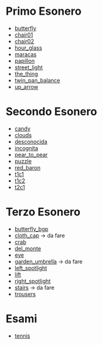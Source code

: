 # Primo Esonero
- [butterfly](./butterfly/)
- [chair01](./chair01/)
- [chair02](./chair02/)
- [hour_glass](./hour_glass/)
- [maracas](./maracas/)
- [papillon](./papillon/)
- [street_light](./street_light/)
- [the_thing](./the_thing/)
- [twin_pan_balance](./twin_pan_balance/)
- [up_arrow](./up_arrow/)
# Secondo Esonero
- [candy](./candy/)
- [clouds](./clouds/)
- [desconocida](./desconocida/)
- [incognita](./incognita/)
- [pear_to_pear](./pear_to_pear/)
- [puzzle](./puzzle/)
- [red_baron](./red_baron/)
- [t1c1](./t1c1/)
- [t1c2](./t1c2/)
- [t2c1](./t2c1/)
# Terzo Esonero
- [butterfly_bgp](./butterfly_bgp/)
- [cloth_cap](./cloth_cap/) -> da fare
- [crab](./crab/)
- [del_monte](./del_monte/)
- [eye](./eye)
- [garden_umbrella](./garden_umbrella/) -> da fare
- [left_spotlight](./left_spotlight/)
- [lift](./lift/)
- [right_spotlight](./right_spotlight/)
- [stairs](./stairs/) -> da fare
- [trousers](./trousers/)
# Esami
- [tennis](./tennis/)